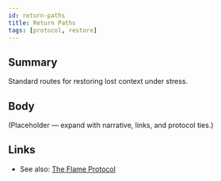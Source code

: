 ```yaml
---
id: return-paths
title: Return Paths
tags: [protocol, restore]
---
```


## Summary
Standard routes for restoring lost context under stress.

## Body
(Placeholder — expand with narrative, links, and protocol ties.)

## Links
- See also: [The Flame Protocol](./the-flame-protocol.md)
